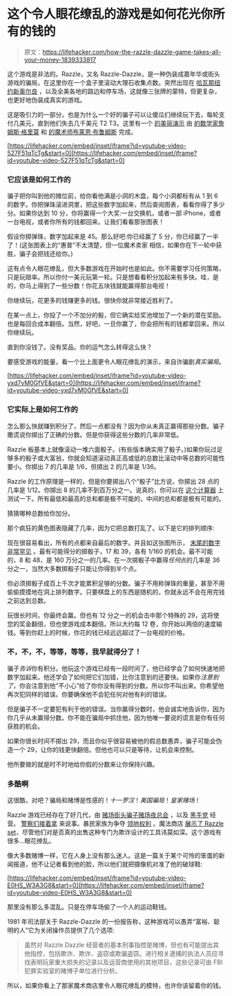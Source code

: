 # 这个令人眼花缭乱的游戏是如何花光你所有的钱的

> 原文：<https://lifehacker.com/how-the-razzle-dazzle-game-takes-all-your-money-1839333817>

这个游戏是非法的。Razzle，又名 Razzle-Dazzle，是一种伪装成嘉年华或街头游戏的骗局，在这里你在一个盒子里滚动大理石收集点数。突然出现在 [哈瓦那](http://www.lahabana.com/content/on-diamonds-razzle-and-goddesses-of-the-flesh-2/)[纽约](https://www.nydailynews.com/new-york/mobsters-shots-carnival-game-cash-article-1.1242359)[新奥尔良](https://www.chron.com/news/nation-world/article/Role-of-New-Orleans-police-in-rigged-game-1967577.php) ，以及全美各地的路边和停车场，这就像三张牌的蒙特，但更复杂，也更好地伪装成真实的游戏。



这是吸引力的一部分，也是为什么一个好的骗子可以让傻瓜们继续玩下去，每轮支付几美元，直到他们失去几千美元 T2 T3。这里有一个 [的美丽演示](https://www.youtube.com/watch?v=527F51qTcTg) 由 [的数学家詹姆斯·格里莫](https://www.youtube.com/channel/UCoxcjq-8xIDTYp3uz647V5A) 和 [的魔术师布莱恩·布鲁姆斯](https://www.youtube.com/channel/UCRd9JHiQvqwT8O4d0QGI9jQ) 完成。

 [https://lifehacker.com/embed/inset/iframe?id=youtube-video-527F51qTcTg&start=0](https://lifehacker.com/embed/inset/iframe?id=youtube-video-527F51qTcTg&start=0) 

### 它应该是如何工作的

骗子把你叫到他的摊位前，给你看他满是小洞的木盘，每个小洞都标有从 1 到 6 的数字。你把弹珠滚进洞里，把这些数字加起来，然后查阅图表，看看你得了多少分。如果你达到 10 分，你将赢得一个大奖:一台交换机，或者一部 iPhone，或者一台电视，或者你所有的钱都回来。让我们看看那张图表！

假设你掷弹珠，数字加起来是 45。那么好吧:你已经赢了 5 分，你已经赢了一半了！(这张图表上的“惠普”不太清楚，但一位魔术卖家 相信，如果你在下一轮中获胜，骗子会把钱还给你。)

这有点令人眼花缭乱，但大多数游戏在开始时也是如此。你不需要学习任何策略，只是玩赔率。所以你付一美元玩第一轮。只是想看看积分加起来有多快。哇，是的，你马上得到了一些分数！你花五块钱就能赢得那台电视！

你继续玩，花更多的钱赚更多的钱。很快你就非常接近胜利了。

在某一点上，你投了一个不加分的骰，但它确实给奖池增加了一个新的潜在奖励。也是每回合成本翻倍。当然，好吧，一旦你赢了，你会把所有的钱都拿回来。所以你继续玩。

直到你没钱了。没有奖品。你的运气怎么转得这么快？

要感受游戏的能量，看一个比上面更令人眼花缭乱的演示，来自诈骗剧*真实骗局*。

 [https://lifehacker.com/embed/inset/iframe?id=youtube-video-yxd7vM0GfVE&start=0](https://lifehacker.com/embed/inset/iframe?id=youtube-video-yxd7vM0GfVE&start=0) 

### 它实际上是如何工作的

怎么那么快就赚到积分了，然后一点都没有？因为你从未真正赢得那些分数。骗子撒谎说你掷出了正确的分数。但是你获得这些分数的几率非常低。

Razzle 板基本上就像滚动一堆六面骰子。(有些版本确实用了骰子。)如果你玩过足够多的骰子或大富翁，你就会知道滚动真正高或低的总数比滚动中等总数的可能性要小。你掷出 7 的几率是 1/6，但掷出 2 的几率是 1/36。

Razzle 的工作原理是一样的，但是你要掷出八个“骰子”比方说，你掷出 28 点的几率是 1/12。你掷出 8 的几率不到百万分之一。说真的，你可以在 [这个计算器](https://www.omnicalculator.com/statistics/dice?c=USD&v=dice_type:6,number_of_dice:8,game_option:6.000000000000000,target_result:8) 上测试一下。所有最低和最高的总和都是极不可能的，中间的总和都是极有可能的。

猜猜哪种总数给你加分。

那个疯狂的黄色图表隐藏了几率，因为它把总数打乱了。以下是它的排列顺序:

现在很容易看出，所有的点都来自最后的数字。并且如这张图所示， [末尾的数字非常罕见](https://en.wikipedia.org/wiki/Razzle_(game)#/media/File:Razzle_probability_chart.svg) 。最有可能得分的掷骰子，17 和 39，各有 1/160 的机会。最不可能的，8 和 48，是 160 万分之一的几率。在一次掷骰子中赢得*任何*点的几率是 36 分之一，当然大多数掷骰子只能让你得到半个点。

你必须掷骰子成百上千次才能累积足够的分数。骗子不用称弹珠的重量，甚至不用偷偷摸摸地在洞上排列数字。只要棋盘上的东西是随机的，你就永远不会在用完钱之前达到总数。

玩很长时间，你最终会赢。但也有 12 分之一的机会击中那个特殊的 29，这将使您的奖金翻倍，但也使游戏成本翻倍。所以大约每 12 卷，你开始以两倍的速度输钱。等到你赶上的时候，你花的钱已经远远超过了一台电视的价格。

### 不，不，不，等等，等等，我早就得分了！

骗子*告诉*你有积分。他玩这个游戏已经有一段时间了，他已经学会了如何快速地把数字加起来。他还学会了如何把它们加错，比你注意到的还要快。如果你*注意到了*，你会注意到他“不小心”给了你你没有得到的分数。所以你不叫出来。你希望他再次犯同样的错误。你要确保他不会犯任何对他有利的错误。

但是骗子不一定要犯有利于他的错误。当你赢得分数时，他会诚实地告诉你，因为你几乎从未赢得分数。你不能在骗局中抓住他，因为他唯一要说的谎言是你有任何获胜的机会。

如果你很长时间不掷出 29，而且你似乎很容易被他的假总数愚弄，骗子可能会伪造一个 29，让你的钱更快翻倍。但他也可以只是等待，让机会来控制。

他所要做的就是时不时地给你假的分数来让你保持兴趣。

### 多酷啊

这很酷，对吧？骗局和赌博是性感的！*十一罗汉*！*美国骗局*！*皇家赌场*！

Razzle 游戏已经存在了好几代，由 [赌场](https://www.goodmagic.com/websales/midway/razzle.htm)[街头骗子](http://www.citypages.com/news/state-fair-goer-confronts-razzle-scam-artists-and-gets-his-revenge/442417083)[赌场](https://www.tripadvisor.com/ShowUserReviews-g147288-d2385266-r294389322-Dream_Casino-Dominican_Republic.html)[夜总会](https://cuban-exile.com/doc_176-200/doc0195.html) ，以及 [黑手党](https://www.nydailynews.com/new-york/mobsters-shots-carnival-game-cash-article-1.1242359) 经营。 [警察们接着拿](https://www.chron.com/news/nation-world/article/Role-of-New-Orleans-police-in-rigged-game-1967577.php) 来说事。暴民家族为争夺 [领地权利](https://www.nydailynews.com/new-york/mobsters-shots-carnival-game-cash-article-1.1242359) 。魔法商店 [展示了 Razzle set](https://www.martinsmagic.com/allmagic/close-up/razzle-dazzle-by-louis-gaynor/)，尽管他们对是否真的出售这种专门为欺诈设计的工具讳莫如深。这个游戏有很多...眼花缭乱。

像大多数赌博一样，它在人身上没有那么迷人。这是一篇关于某个可怜的笨蛋的新闻报道，他不让记者看到他的脸，所以他们就把摄像机对准了他的破球鞋:

 [https://lifehacker.com/embed/inset/iframe?id=youtube-video-E0HS_W3A3G8&start=0](https://lifehacker.com/embed/inset/iframe?id=youtube-video-E0HS_W3A3G8&start=0) 

那里没有那么多混乱。只是在停车场偷了一个人的运动鞋钱。

1981 年司法部关于 Razzle-Dazzle 的一份报告称，这种游戏可以愚弄“富裕、聪明的人”它为关闭操作员提供了几个选项:

> 虽然对 Razzle Dazzle 经营者的基本刑事指控是赌博，但也有可能提出其他指控，包括欺诈、欺诈、盗窃或欺骗盗窃。进行相关逮捕的执法人员应寻找表明玩家重大损失的记录以及运营商使用的其他项目，这些记录可由 FBI 犯罪实验室的赌博子单位进行分析。

所以，如果你看上了那家魔术商店里令人眼花缭乱的模特，也许你该留着你的钱。